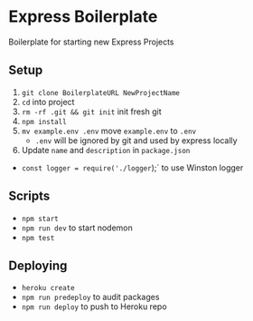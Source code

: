 # Express Boilerplate

Boilerplate for starting new Express Projects

## Setup

1. `git clone BoilerplateURL NewProjectName`
2. `cd` into project
3. `rm -rf .git && git init` init fresh git 
4. `npm install`
5. `mv example.env .env` move `example.env` to `.env`
    - `.env` will be ignored by git and used by express locally
6. Update `name` and `description` in `package.json`

- `const logger = require('./logger`);` to use Winston logger
## Scripts
- `npm start`
- `npm run dev` to start nodemon
- `npm test`

## Deploying
- `heroku create`
- `npm run predeploy` to audit packages
- `npm run deploy` to push to Heroku repo
